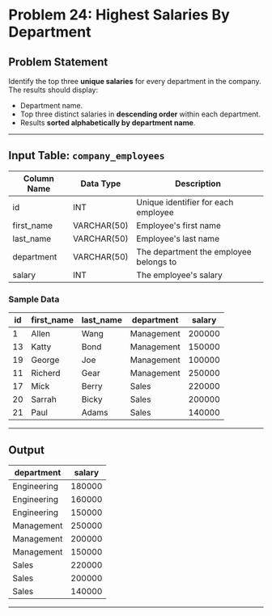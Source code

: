 # Problem 24: Highest Salaries By Department

## Problem Statement
Identify the top three **unique salaries** for every department in the company. The results should display:

- Department name.
- Top three distinct salaries in **descending order** within each department.
- Results **sorted alphabetically by department name**.

---

## Input Table: `company_employees`

| Column Name  | Data Type    | Description                                         |
| ------------ | ----------- | -------------------------------------------------- |
| id           | INT         | Unique identifier for each employee               |
| first_name   | VARCHAR(50) | Employee's first name                              |
| last_name    | VARCHAR(50) | Employee's last name                               |
| department   | VARCHAR(50) | The department the employee belongs to            |
| salary       | INT         | The employee's salary                              |

### Sample Data

| id | first_name | last_name | department  | salary |
|----|------------|----------|------------|--------|
| 1  | Allen      | Wang     | Management | 200000 |
| 13 | Katty      | Bond     | Management | 150000 |
| 19 | George     | Joe      | Management | 100000 |
| 11 | Richerd    | Gear     | Management | 250000 |
| 17 | Mick       | Berry    | Sales      | 220000 |
| 20 | Sarrah     | Bicky    | Sales      | 200000 |
| 21 | Paul       | Adams    | Sales      | 140000 |

---

## Output

| department  | salary  |
|------------|---------|
| Engineering | 180000 |
| Engineering | 160000 |
| Engineering | 150000 |
| Management  | 250000 |
| Management  | 200000 |
| Management  | 150000 |
| Sales       | 220000 |
| Sales       | 200000 |
| Sales       | 140000 |

---
